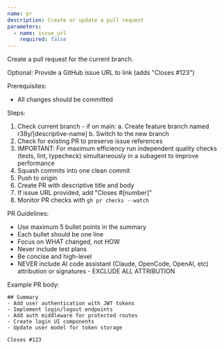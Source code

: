 ```yaml
---
name: pr
description: Create or update a pull request
parameters:
  - name: issue_url
    required: false
---
```


Create a pull request for the current branch.

Optional: Provide a GitHub issue URL to link (adds "Closes #123")

Prerequisites:

- All changes should be committed

Steps:

1. Check current branch - if on main: a. Create feature branch named r38y/[descriptive-name] b. Switch to the new branch
2. Check for existing PR to preserve issue references
3. IMPORTANT: For maximum efficiency run independent quality checks (tests, lint, typecheck) simultaneously in a subagent to improve performance
4. Squash commits into one clean commit
5. Push to origin
6. Create PR with descriptive title and body
7. If issue URL provided, add "Closes #[number]"
8. Monitor PR checks with `gh pr checks --watch`

PR Guidelines:

- Use maximum 5 bullet points in the summary
- Each bullet should be one line
- Focus on WHAT changed, not HOW
- Never include test plans
- Be concise and high-level
- NEVER include AI code assistant (Claude, OpenCode, OpenAI, etc) attribution or signatures - EXCLUDE ALL ATTRIBUTION

Example PR body:

```
## Summary
- Add user authentication with JWT tokens
- Implement login/logout endpoints
- Add auth middleware for protected routes
- Create login UI components
- Update user model for token storage

Closes #123
```
